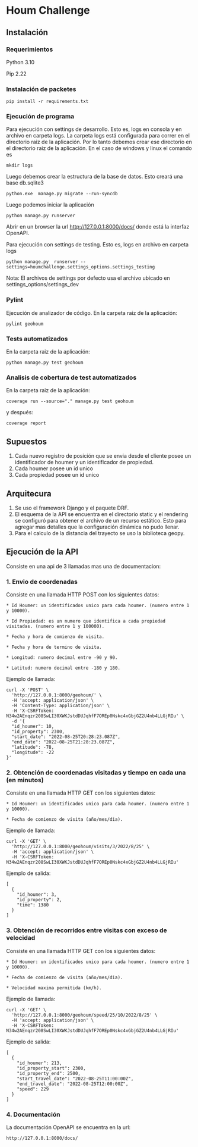 # Houm Challenge

## Instalación

### Requerimientos

Python 3.10

Pip 2.22

### Instalación de packetes

```
pip install -r requirements.txt
```

### Ejecución de programa



Para ejecución con settings de desarrollo. Esto es, logs en  consola y en archivo en carpeta logs. La carpeta logs está configurada para correr en el directorio raiz de la aplicación. Por lo tanto debemos crear ese directorio en el directorio raiz de la aplicación. En el caso de windows y linux el comando es

```
mkdir logs
```
Luego debemos crear la estructura de la base de datos. Esto creará una base db.sqlite3

```
python.exe  manage.py migrate --run-syncdb
```
Luego podemos iniciar la aplicación

```
python manage.py runserver
```

Abrir en un browser la url http://127.0.0.1:8000/docs/ donde está la interfaz OpenAPI.

Para ejecución con settings de testing. Esto es, logs en archivo en carpeta logs

```
python manage.py  runserver --settings=houmchallenge.settings_options.settings_testing
```

Nota: El archivos de settings por defecto usa el archivo ubicado en settings_options/settings_dev

### Pylint

Ejecución de analizador de código. En la carpeta raiz de la aplicación:

```
pylint geohoum
```

### Tests automatizados

En la carpeta raiz de la aplicación:

```
python manage.py test geohoum
```

### Analisis de cobertura de test automatizados

En la carpeta raiz de la aplicación:

```
coverage run --source="." manage.py test geohoum
```

y después:

```
coverage report
```

## Supuestos

1. Cada nuevo registro de posición que se envia desde el cliente posee un identificador de houmer y un identificador de propiedad.
2. Cada houmer posee un id unico
3. Cada propiedad posee un id unico


## Arquitecura

1. Se uso el framework Django y el paquete DRF. 
2. El esquema de la API se encuentra en el directorio static y el rendering se configuró para obtener el archivo de un recurso estático. Esto para agregar mas detalles que la configuración dinámica no pudo llenar.
3. Para el calculo de la distancia del trayecto se uso la biblioteca geopy.


## Ejecución de la API

Consiste en una api de 3 llamadas mas una de documentacion:

### 1. Envio de coordenadas

Consiste en una llamada HTTP POST con los siguientes datos:

    * Id Houmer: un identificados unico para cada houmer. (numero entre 1 y 10000).
    
    * Id Propiedad: es un numero que identifica a cada propiedad visitadas. (numero entre 1 y 100000).
    
    * Fecha y hora de comienzo de visita.
    
    * Fecha y hora de termino de visita. 
    
    * Longitud: numero decimal entre -90 y 90.
    
    * Latitud: numero decimal entre -180 y 180.

Ejemplo de llamada:

```
curl -X 'POST' \
  'http://127.0.0.1:8000/geohoum/' \
  -H 'accept: application/json' \
  -H 'Content-Type: application/json' \
  -H 'X-CSRFToken: N34w2AEnqzr208SwLI30XWKJstdDUJqhfF7OREp0Nskc4xGbjGZ2U4nb4LLGjRIu' \
  -d '{
  "id_houmer": 10,
  "id_property": 2300,
  "start_date": "2022-08-25T20:28:23.087Z",
  "end_date": "2022-08-25T21:28:23.087Z",
  "latitude": -78,
  "longitude": -22
}'
```

### 2. Obtención de coordenadas visitadas y tiempo en cada una (en minutos)

Consiste en una llamada HTTP GET con los siguientes datos:

    * Id Houmer: un identificados unico para cada houmer. (numero entre 1 y 10000).
    
    * Fecha de comienzo de visita (año/mes/dia).


Ejemplo de llamada:

```
curl -X 'GET' \
  'http://127.0.0.1:8000/geohoum/visits/3/2022/8/25' \
  -H 'accept: application/json' \
  -H 'X-CSRFToken: N34w2AEnqzr208SwLI30XWKJstdDUJqhfF7OREp0Nskc4xGbjGZ2U4nb4LLGjRIu'
```

Ejemplo de salida:

```
[
  {
    "id_houmer": 3,
    "id_property": 2,
    "time": 1380
  }
]
```

### 3. Obtención de recorridos entre visitas con exceso de velocidad

Consiste en una llamada HTTP GET con los siguientes datos:

    * Id Houmer: un identificados unico para cada houmer. (numero entre 1 y 10000).
    
    * Fecha de comienzo de visita (año/mes/dia).
    
    * Velocidad maxima permitida (km/h).

Ejemplo de llamada:

```
curl -X 'GET' \
  'http://127.0.0.1:8000/geohoum/speed/25/10/2022/8/25' \
  -H 'accept: application/json' \
  -H 'X-CSRFToken: N34w2AEnqzr208SwLI30XWKJstdDUJqhfF7OREp0Nskc4xGbjGZ2U4nb4LLGjRIu'
```

Ejemplo de salida:

```
[
  {
    "id_houmer": 213,
    "id_property_start": 2300,
    "id_property_end": 2500,
    "start_travel_date": "2022-08-25T11:00:00Z",
    "end_travel_date": "2022-08-25T12:00:00Z",
    "speed": 229
  }
]
```

### 4. Documentación

La documentación OpenAPI se encuentra en la url:

```
http://127.0.0.1:8000/docs/
```








